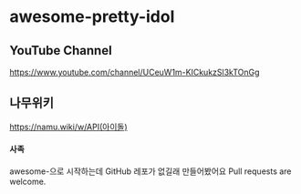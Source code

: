 # awesome-pretty-idol

## YouTube Channel
https://www.youtube.com/channel/UCeuW1m-KICkukzSl3kTOnGg

## 나무위키
https://namu.wiki/w/API(아이돌)

#### 사족
awesome-으로 시작하는데 GitHub 레포가 없길래 만들어봤어요
Pull requests are welcome.
